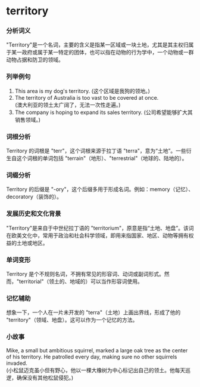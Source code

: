 # territory

### 分析词义

  

"Territory"是一个名词，主要的含义是指某一区域或一块土地，尤其是其主权归属于某一政府或属于某一特定的团体，也可以指在动物的行为学中，一个动物或一群动物占据和防卫的领域。

  

### 列举例句

  

1.  This area is my dog's territory. (这个区域是我狗的领地。)
2.  The territory of Australia is too vast to be covered at once.  
    (澳大利亚的领土太广阔了，无法一次性走遍。)
3.  The company is hoping to expand its sales territory. (公司希望能够扩大其销售领域。)

  

### 词根分析

  

Territory 的词根是 "terr"，这个词根来源于拉丁语 "terra"，意为“土地”。一些衍生自这个词根的单词包括 "terrain"（地形）、"terrestrial"（地球的、陆地的）。

  

### 词缀分析

  

Territory 的后缀是 "-ory"，这个后缀多用于形成名词。例如：memory（记忆）、decoratory（装饰的）。

  

### 发展历史和文化背景

  

"Territory"是来自于中世纪拉丁语的 "territorium"，原意是指“土地、地盘”。该词在欧美文化中，常用于政治和社会科学领域，即用来指国家、地区、动物等拥有权益的土地或地区。

  

### 单词变形

  

Territory 是个不规则名词，不拥有常见的形容词、动词或副词形式。然而，"territorial"（领土的、地域的）可以当作形容词使用。

  

### 记忆辅助

  

想象一下，一个人在一片未开发的 "terra"（土地）上画出界线，形成了他的 "territory"（领域、地盘）。这可以作为一个记忆的方法。

  

### 小故事

  

Mike, a small but ambitious squirrel, marked a large oak tree as the center of his territory. He patrolled every day, making sure no other squirrels invaded.  
(小松鼠迈克虽小但有野心，他以一棵大橡树为中心标记出自己的领土。他每天巡逻，确保没有其他松鼠侵犯。)
